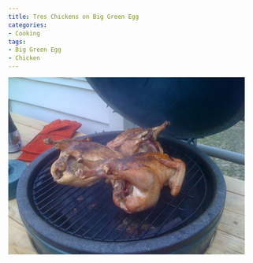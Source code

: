 ```yaml
---
title: Tres Chickens on Big Green Egg
categories:
- Cooking
tags:
- Big Green Egg
- Chicken
---
```


![](/assets/posts/2009/c70e40dae609819df0ad84457d3238f1.png)
